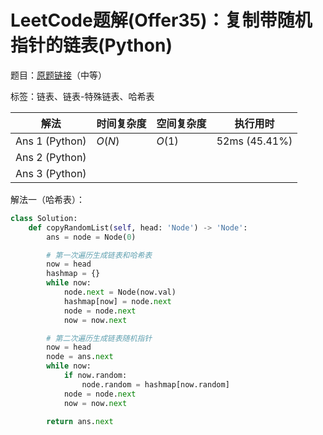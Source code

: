 # LeetCode题解(Offer35)：复制带随机指针的链表(Python)

题目：[原题链接](https://leetcode-cn.com/problems/fu-za-lian-biao-de-fu-zhi-lcof/)（中等）

标签：链表、链表-特殊链表、哈希表

| 解法           | 时间复杂度 | 空间复杂度 | 执行用时      |
| -------------- | ---------- | ---------- | ------------- |
| Ans 1 (Python) | $O(N)$     | $O(1)$     | 52ms (45.41%) |
| Ans 2 (Python) |            |            |               |
| Ans 3 (Python) |            |            |               |

解法一（哈希表）：

```python
class Solution:
    def copyRandomList(self, head: 'Node') -> 'Node':
        ans = node = Node(0)

        # 第一次遍历生成链表和哈希表
        now = head
        hashmap = {}
        while now:
            node.next = Node(now.val)
            hashmap[now] = node.next
            node = node.next
            now = now.next

        # 第二次遍历生成链表随机指针
        now = head
        node = ans.next
        while now:
            if now.random:
                node.random = hashmap[now.random]
            node = node.next
            now = now.next

        return ans.next
```